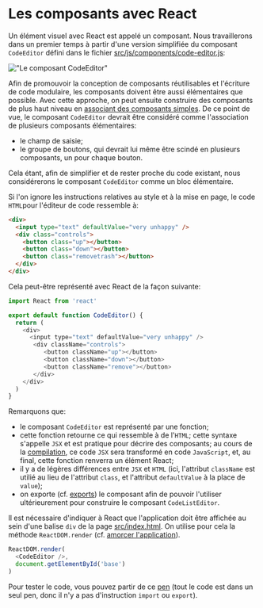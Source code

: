 # Les composants avec React

Un élément visuel avec React est appelé un composant. Nous travaillerons dans un premier temps à partir d'une version simplifiée du composant `CodeEditor` défini dans le fichier [src/js/components/code-editor.js](https://github.com/InseeFr/Pogues/blob/master/src/js/components/code-editor.js):

!["Le composant CodeEditor"](../img/code-editor.png "Le composant CodeEditor")

Afin de promouvoir la conception de composants réutilisables et l'écriture de code modulaire, les composants doivent être aussi élémentaires que possible. Avec cette approche, on peut ensuite construire des composants de plus haut niveau en [associant des composants simples](./combining-components.md). De ce point de vue, le composant `CodeEditor` devrait être considéré comme l'association de plusieurs composants élémentaires:
- le champ de saisie;
- le groupe de boutons, qui devrait lui même être scindé en plusieurs composants, un pour chaque bouton.

Cela étant, afin de simplifier et de rester proche du code existant, nous considérerons le composant `CodeEditor` comme un bloc élémentaire.

Si l'on ignore les instructions relatives au style et à la mise en page, le code `HTML`pour l'éditeur de code ressemble à:

```html
<div>
  <input type="text" defaultValue="very unhappy" />
  <div class="controls">
    <button class="up"></button>
    <button class="down"></button>
    <button class="removetrash"></button>
  </div>
</div>
```

Cela peut-être représenté avec React de la façon suivante:

```javascript
import React from 'react'

export default function CodeEditor() {
  return (
    <div>
      <input type="text" defaultValue="very unhappy" />
       <div className="controls">
          <button className="up"></button>
          <button className="down"></button>
          <button className="remove"></button>
       </div>
    </div>
  )
}
```

Remarquons que:
- le composant `CodeEditor` est représenté par une fonction;
- cette fonction retourne ce qui ressemble à de l'`HTML`; cette syntaxe s'appelle `JSX` et est pratique pour décrire des composants; au cours de la [compilation](/application/build-process.md), ce code `JSX` sera transformé en code `JavaScript`, et, au final, cette fonction renverra un élément React;
- il y a de légères différences entre `JSX` et `HTML` (ici, l'attribut `className` est utilié au lieu de l'attribut `class`, et l'attribut `defaultValue` à la place de `value`);
- on exporte (cf. [exports](/javascript/syntax.md#export-et-import)) le composant afin de pouvoir l'utiliser ultérieurement pour construire le composant `CodeListEditor`.

Il est nécessaire d'indiquer à React que l'application doit être affichée au sein d'une balise `div` de la page [src/index.html](https://github.com/InseeFr/Pogues/blob/master/src/index.html). On utilise pour cela la méthode `ReactDOM.render` (cf. [amorcer l'application](doc/application/bootstrap.md)).

```javascript
ReactDOM.render(
  <CodeEditor />,
  document.getElementById('base')
)
```

Pour tester le code, vous pouvez partir de ce [pen](http://codepen.io/BoogalooJB/pen/PWJOEP) (tout le code est dans un seul pen, donc il n'y a pas d'instruction `import` ou `export`). 

<!-- Add script to embed codepens -->
<script async src="https://production-assets.codepen.io/assets/embed/ei.js"></script>
<p
  data-height="434"
  data-theme-id="dark"
  data-slug-hash="PWJOEP"
  data-default-tab="js,result"
  data-user="BoogalooJB"
  data-embed-version="2"
  data-pen-title="React and Redux within Pogues"
  class="codepen" />


<!-- pen content
//bootstrap the application (you can ignore this for now)
ReactDOM.render(
  <CodeEditor />,
  document.getElementById('base')
);


function CodeEditor() {
  return (
    <div>
      <input
         type="text"
         value="very unhappy" />
       <div className="controls">
          <button className="up" />
          <button className="down" />
          <button className="remove" />
       </div>
    </div>
  )
}
-->